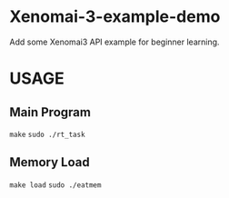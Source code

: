 # Xenomai-3-example-demo
Add some Xenomai3 API example for beginner learning.

# USAGE
## Main Program
`make`
`sudo ./rt_task`
## Memory Load
`make load`
`sudo ./eatmem`
